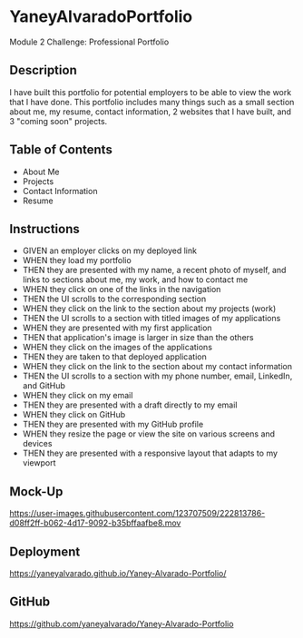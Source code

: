 # YaneyAlvaradoPortfolio
Module 2 Challenge: Professional Portfolio

## Description
I have built this portfolio for potential employers to be able to view the work that I have done. This portfolio includes many things such as a small section about me, my resume, contact information, 2 websites that I have built, and 3 "coming soon" projects. 

## Table of Contents
- About Me
- Projects
- Contact Information
- Resume

## Instructions
- GIVEN an employer clicks on my deployed link
- WHEN they load my portfolio
- THEN they are presented with my name, a recent photo of myself, and links to sections about me, my work, and how to contact me
- WHEN they click on one of the links in the navigation
- THEN the UI scrolls to the corresponding section
- WHEN they click on the link to the section about my projects (work)
- THEN the UI scrolls to a section with titled images of my applications
- WHEN they are presented with my first application
- THEN that application's image is larger in size than the others
- WHEN they click on the images of the applications
- THEN they are taken to that deployed application
- WHEN they click on the link to the section about my contact information
- THEN the UI scrolls to a section with my phone number, email, LinkedIn, and GitHub
- WHEN they click on my email
- THEN they are presented with a draft directly to my email
- WHEN they click on GitHub
- THEN they are presented with my GitHub profile
- WHEN they resize the page or view the site on various screens and devices
- THEN they are presented with a responsive layout that adapts to my viewport


## Mock-Up

https://user-images.githubusercontent.com/123707509/222813786-d08ff2ff-b062-4d17-9092-b35bffaafbe8.mov

## Deployment
https://yaneyalvarado.github.io/Yaney-Alvarado-Portfolio/

## GitHub
https://github.com/yaneyalvarado/Yaney-Alvarado-Portfolio